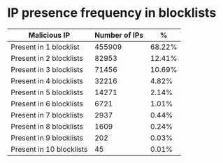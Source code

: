 # IP presence frequency in blocklists
| Malicious IP | Number of IPs | % |
|----|----|----|
| Present in 1 blocklist | 455909 | 68.22% |
| Present in 2 blocklists | 82953 | 12.41% |
| Present in 3 blocklists | 71456 | 10.69% |
| Present in 4 blocklists | 32216 | 4.82% |
| Present in 5 blocklists | 14271 | 2.14% |
| Present in 6 blocklists | 6721 | 1.01% |
| Present in 7 blocklists | 2937 | 0.44% |
| Present in 8 blocklists | 1609 | 0.24% |
| Present in 9 blocklists | 202 | 0.03% |
| Present in 10 blocklists | 45 | 0.01% |

